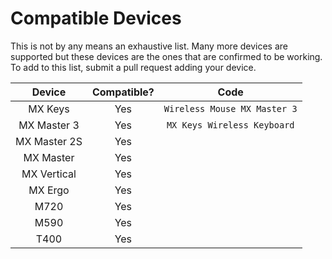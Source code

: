 # Compatible Devices

This is not by any means an exhaustive list. Many more devices are supported but these devices are the ones that are confirmed to be working. To add to this list, submit a pull request adding your device.

|    Device    | Compatible? |             Code             |
|:------------:|:-----------:|:----------------------------:|
|   MX Keys    |     Yes     | `Wireless Mouse MX Master 3` |
| MX Master 3  |     Yes     | `MX Keys Wireless Keyboard`  |
| MX Master 2S |     Yes     |                              |
|  MX Master   |     Yes     |                              |
| MX Vertical  |     Yes     |                              |
|   MX Ergo    |     Yes     |                              |
|     M720     |     Yes     |                              |
|     M590     |     Yes     |                              |
|     T400     |     Yes     |                              |
